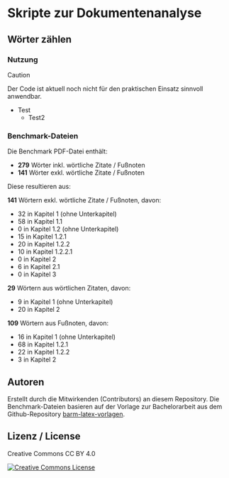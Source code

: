# Skripte zur Dokumentenanalyse

## Wörter zählen

### Nutzung

> [!CAUTION]
> Der Code ist aktuell noch nicht für den praktischen Einsatz sinnvoll anwendbar.
> - Test
>   - Test2

### Benchmark-Dateien

Die Benchmark PDF-Datei enthält:
- **279** Wörter inkl. wörtliche Zitate / Fußnoten
- **141** Wörter exkl. wörtliche Zitate / Fußnoten

Diese resultieren aus:

**141** Wörtern exkl. wörtliche Zitate / Fußnoten, davon:
- 32 in Kapitel 1 (ohne Unterkapitel)
- 58 in Kapitel 1.1
- 0 in Kapitel 1.2 (ohne Unterkapitel)
- 15 in Kapitel 1.2.1
- 20 in Kapitel 1.2.2
- 10 in Kapitel 1.2.2.1
- 0 in Kapitel 2
- 6 in Kapitel 2.1
- 0 in Kapitel 3

**29** Wörtern aus wörtlichen Zitaten, davon:
- 9 in Kapitel 1 (ohne Unterkapitel)
- 20 in Kapitel 2

**109** Wörtern aus Fußnoten, davon:
- 16 in Kapitel 1 (ohne Unterkapitel)
- 68 in Kapitel 1.2.1
- 22 in Kapitel 1.2.2
- 3 in Kapitel 2

## Autoren

Erstellt durch die Mitwirkenden (Contributors) an diesem Repository. Die Benchmark-Dateien basieren auf der Vorlage zur Bachelorarbeit aus dem Github-Repository <a href="https://github.com/Schlump02/barm-latex-vorlagen">barm-latex-vorlagen</a>.

## Lizenz / License

Creative Commons CC BY 4.0

<a rel="license" href="http://creativecommons.org/licenses/by/4.0/"><img alt="Creative Commons License" style="border-width:0" src="https://i.creativecommons.org/l/by/4.0/88x31.png" /></a>
